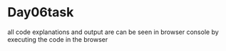 ﻿
# Day06task
all code explanations and output are can be seen in browser console by executing the code in the browser

